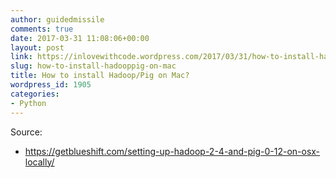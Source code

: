 ```yaml
---
author: guidedmissile
comments: true
date: 2017-03-31 11:08:06+00:00
layout: post
link: https://inlovewithcode.wordpress.com/2017/03/31/how-to-install-hadooppig-on-mac/
slug: how-to-install-hadooppig-on-mac
title: How to install Hadoop/Pig on Mac?
wordpress_id: 1905
categories:
- Python
---
```


Source: 
* https://getblueshift.com/setting-up-hadoop-2-4-and-pig-0-12-on-osx-locally/
